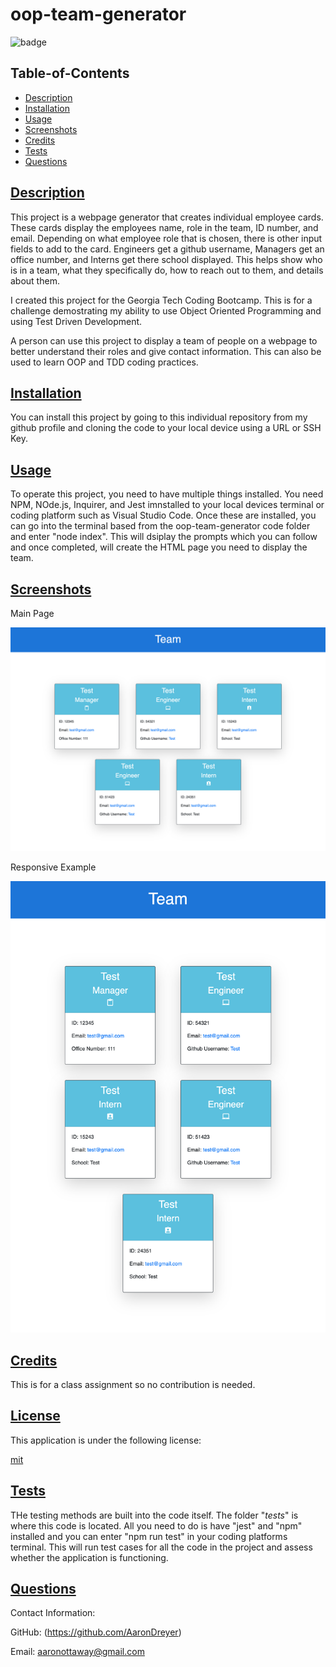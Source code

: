   # oop-team-generator

  ![badge](https://img.shields.io/badge/license-mit-blue)

  ## Table-of-Contents

  * [Description](#description)
  * [Installation](#installation)
  * [Usage](#usage)
  * [Screenshots](#screenshots)
  * [Credits](#credits)
  * [Tests](#tests)
  * [Questions](#questions)
  
  ## [Description](#table-of-contents)

  This project is a webpage generator that creates individual employee cards. These cards display the employees name, role in the team, ID number, and email. Depending on what employee role that is chosen, there is other input fields to add to the card. Engineers get a github username, Managers get an office number, and Interns get there school displayed. This helps show who is in a team, what they specifically do, how to reach out to them, and details about them.

  I created this project for the Georgia Tech Coding Bootcamp. This is for a challenge demostrating my ability to use Object Oriented Programming and using Test Driven Development.

  A person can use this project to display a team of people on a webpage to better understand their roles and give contact information. This can also be used to learn OOP and TDD coding practices.

  ## [Installation](#table-of-contents)

  You can install this project by going to this individual repository from my github profile and cloning the code to your local device using a URL or SSH Key.

  ## [Usage](#table-of-contents)

  To operate this project, you need to have multiple things installed. You need NPM, NOde.js, Inquirer, and Jest imnstalled to your local devices terminal or coding platform such as Visual Studio Code. Once these are installed, you can go into the terminal based from the oop-team-generator code folder and enter "node index". This will dsiplay the prompts which you can follow and once completed, will create the HTML page you need to display the team.

  ## [Screenshots](#table-of-contents)

  Main Page

  ![alt text](assets/images/Module_10_Webpage.html.png)

  Responsive Example

  ![alt text](assets/images/Module_10_Responsive.html.png)
  
  ## [Credits](#table-of-contents)

  This is for a class assignment so no contribution is needed.

  ## [License](#table-of-contents)

  This application is under the following license:

  [mit](https://choosealicense.com/licenses/mit)
    
  ## [Tests](#table-of-contents)

  THe testing methods are built into the code itself. The folder "_tests_" is where this code is located. All you need to do is have "jest" and "npm" installed and you can enter "npm run test" in your coding platforms terminal. This will run test cases for all the code in the project and assess whether the application is functioning.

  ## [Questions](#table-of-contents)

  Contact Information:

  GitHub: (https://github.com/AaronDreyer)

  Email: aaronottaway@gmail.com
